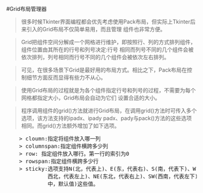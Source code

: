 #Grid布局管理器
> 很多时候Tkinter界面编程都会优先考虑使用Pack布局，但实际上Tkinter后来引入的Grid布局不仅简单易用，而且管理
  组件也非常方便。<br>

> Grid把组件空间分解成一个网格进行维护，即按照行、列的方式排列组件，组件位置由其所在的行号和列号决定:行号
  相同而列号不同的几个组件会被依次排列，列号相同而行号不同的几个组件会被依次左右排列。

> 可见，在很多场景下Grid是最好用的布局方式。相比之下，Pack布局在控制细节方面反而显得有些力不从心。

> 使用Grid布局的过程就是为各个组件指定行号和列号的过程，不需要为每个网格都指定大小，Grid布局会自动为它们
  设置合适的大小。

> 程序调用组件的grid()方法就进行Grid布局，在调用grid()方法时可传入多个选项，该方法支持的ipadx、ipady
  padx、pady与pack()方法的这些选项相同。而grid()方法额外增加了如下选项。
<pre>
    > cloumn:指定将组件放入哪一列
    > columnspan:指定组件横跨多少列
    > row: 指定组件放入哪行。第一行的索引为0
    > rowspan:指定组件横跨多少行
    > sticky:选项支持N(北，代表上)、E(东，代表右)、S(南，代表下)、W(西，代表左)、NW(
             西北，代表左上)、NE(东北，代表右上)、SW(西南，代表左下)、SE(东南，代表右下)、CENTER(
             中，默认值)这些值。
</pre>
